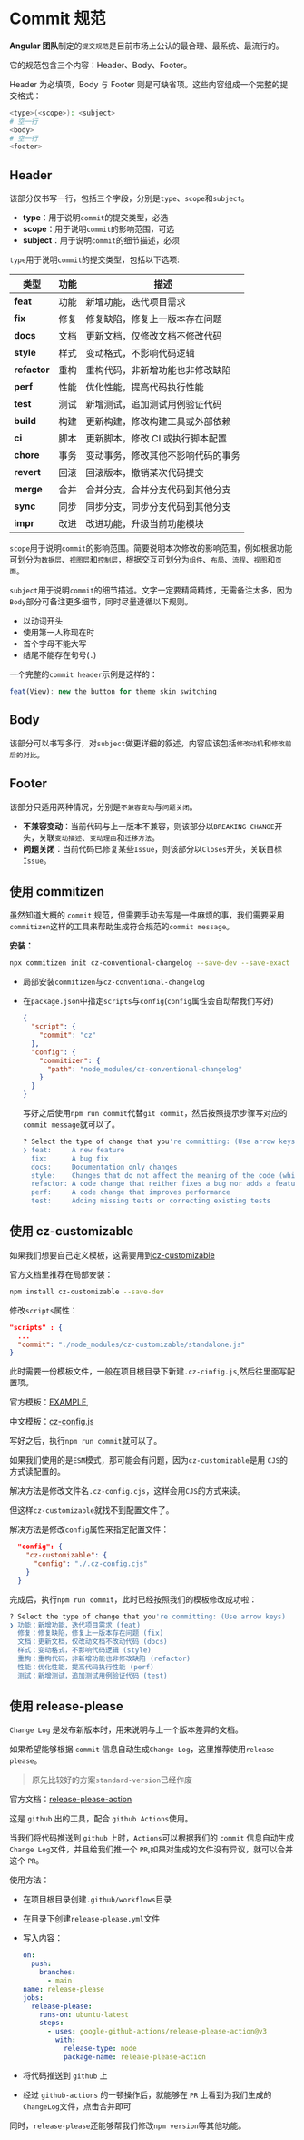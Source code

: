 # Commit 规范

**Angular 团队**制定的`提交规范`是目前市场上公认的最合理、最系统、最流行的。

它的规范包含三个内容：Header、Body、Footer。

Header 为必填项，Body 与 Footer 则是可缺省项。这些内容组成一个完整的提交格式：

```bash
<type>(<scope>): <subject>
# 空一行
<body>
# 空一行
<footer>
```

## Header

该部分仅书写一行，包括三个字段，分别是`type`、`scope`和`subject`。

- **type**：用于说明`commit`的提交类型，必选
- **scope**：用于说明`commit`的影响范围，可选
- **subject**：用于说明`commit`的细节描述，必须

`type`用于说明`commit`的提交类型，包括以下选项:

| 类型         | 功能 | 描述                               |
| ------------ | ---- | ---------------------------------- |
| **feat**     | 功能 | 新增功能，迭代项目需求             |
| **fix**      | 修复 | 修复缺陷，修复上一版本存在问题     |
| **docs**     | 文档 | 更新文档，仅修改文档不修改代码     |
| **style**    | 样式 | 变动格式，不影响代码逻辑           |
| **refactor** | 重构 | 重构代码，非新增功能也非修改缺陷   |
| **perf**     | 性能 | 优化性能，提高代码执行性能         |
| **test**     | 测试 | 新增测试，追加测试用例验证代码     |
| **build**    | 构建 | 更新构建，修改构建工具或外部依赖   |
| **ci**       | 脚本 | 更新脚本，修改 CI 或执行脚本配置   |
| **chore**    | 事务 | 变动事务，修改其他不影响代码的事务 |
| **revert**   | 回滚 | 回滚版本，撤销某次代码提交         |
| **merge**    | 合并 | 合并分支，合并分支代码到其他分支   |
| **sync**     | 同步 | 同步分支，同步分支代码到其他分支   |
| **impr**     | 改进 | 改进功能，升级当前功能模块         |

`scope`用于说明`commit`的影响范围。简要说明本次修改的影响范围，例如根据功能可划分为`数据层`、`视图层`和`控制层`，根据交互可划分为`组件`、`布局`、`流程`、`视图`和`页面`。

`subject`用于说明`commit`的细节描述。文字一定要精简精炼，无需备注太多，因为`Body`部分可备注更多细节，同时尽量遵循以下规则。

- 以动词开头
- 使用第一人称现在时
- 首个字母不能大写
- 结尾不能存在句号(`.`)

一个完整的`commit header`示例是这样的：

```js
feat(View): new the button for theme skin switching
```

## Body

该部分可以书写多行，对`subject`做更详细的叙述，内容应该包括`修改动机`和`修改前后的对比`。

## Footer

该部分只适用两种情况，分别是`不兼容变动`与`问题关闭`。

- **不兼容变动**：当前代码与上一版本不兼容，则该部分以`BREAKING CHANGE`开头，关联`变动描述`、`变动理由`和`迁移方法`。
- **问题关闭**：当前代码已修复某些`Issue`，则该部分以`Closes`开头，关联目标`Issue`。

## 使用 commitizen

虽然知道大概的 `commit` 规范，但需要手动去写是一件麻烦的事，我们需要采用`commitizen`这样的工具来帮助生成符合规范的`commit message`。

**安装：**

```bash
npx commitizen init cz-conventional-changelog --save-dev --save-exact
```

- 局部安装`commitizen`与`cz-conventional-changelog`

- 在`package.json`中指定`scripts`与`config`(`config`属性会自动帮我们写好)

  ```json
  {
    "script": {
      "commit": "cz"
    },
    "config": {
      "commitizen": {
        "path": "node_modules/cz-conventional-changelog"
      }
    }
  }
  ```

  写好之后使用`npm run commit`代替`git commit`，然后按照提示步骤写对应的 `commit message`就可以了。

  ```bash
  ? Select the type of change that you're committing: (Use arrow keys)
  ❯ feat:     A new feature
    fix:      A bug fix
    docs:     Documentation only changes
    style:    Changes that do not affect the meaning of the code (white-space, formatting, missing semi-colons, etc)
    refactor: A code change that neither fixes a bug nor adds a feature
    perf:     A code change that improves performance
    test:     Adding missing tests or correcting existing tests
  ```

## 使用 cz-customizable

如果我们想要自己定义模板，这需要用到[cz-customizable](https://github.com/leoforfree/cz-customizable)

官方文档里推荐在局部安装：

```bash
npm install cz-customizable --save-dev
```

修改`scripts`属性：

```json
"scripts" : {
  ...
  "commit": "./node_modules/cz-customizable/standalone.js"
}
```

此时需要一份模板文件，一般在项目根目录下新建`.cz-cinfig.js`,然后往里面写配置项。

官方模板：[EXAMPLE](https://github.com/leonardoanalista/cz-customizable/blob/master/cz-config-EXAMPLE.js),

中文模板：[cz-config.js](https://link.juejin.cn/?target=https%3A%2F%2Fgithub.com%2FJowayYoung%2Ffe-engineering%2Fblob%2Fmain%2Fcommit-lint%2Fcustom-config%2Fcz-config.js)

写好之后，执行`npm run commit`就可以了。

如果我们使用的是`ESM`模式，那可能会有问题，因为`cz-customizable`是用 `CJS`的方式读配置的。

解决方法是修改文件名`.cz-config.cjs`，这样会用`CJS`的方式来读。

但这样`cz-customizable`就找不到配置文件了。

解决方法是修改`config`属性来指定配置文件：

```json
  "config": {
    "cz-customizable": {
      "config": "./.cz-config.cjs"
    }
  }
```

完成后，执行`npm run commit`，此时已经按照我们的模板修改成功啦：

```bash
? Select the type of change that you're committing: (Use arrow keys)
❯ 功能：新增功能，迭代项目需求 (feat)
  修复：修复缺陷，修复上一版本存在问题 (fix)
  文档：更新文档，仅改动文档不改动代码 (docs)
  样式：变动格式，不影响代码逻辑 (style)
  重构：重构代码，非新增功能也非修改缺陷 (refactor)
  性能：优化性能，提高代码执行性能 (perf)
  测试：新增测试，追加测试用例验证代码 (test)
```

## 使用 release-please

`Change Log` 是发布新版本时，用来说明与上一个版本差异的文档。

如果希望能够根据 `commit` 信息自动生成`Change Log`，这里推荐使用`release-please`。

> 原先比较好的方案`standard-version`已经作废

官方文档：[release-please-action](https://github.com/google-github-actions/release-please-action)

这是 `github` 出的工具，配合 `github Actions`使用。

当我们将代码推送到 `github` 上时，`Actions`可以根据我们的 `commit` 信息自动生成`Change Log`文件，并且给我们推一个 `PR`,如果对生成的文件没有异议，就可以合并这个 `PR`。

使用方法：

- 在项目根目录创建`.github/workflows`目录

- 在目录下创建`release-please.yml`文件

- 写入内容：

  ```yaml
  on:
    push:
      branches:
        - main
  name: release-please
  jobs:
    release-please:
      runs-on: ubuntu-latest
      steps:
        - uses: google-github-actions/release-please-action@v3
          with:
            release-type: node
            package-name: release-please-action
  ```

- 将代码推送到 `github` 上

- 经过 `github-actions` 的一顿操作后，就能够在 `PR` 上看到为我们生成的 `ChangeLog`文件，点击合并即可

同时，`release-please`还能够帮我们修改`npm version`等其他功能。
